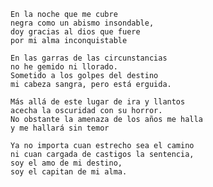 	En la noche que me cubre
	negra como un abismo insondable,
	doy gracias al dios que fuere
	por mi alma inconquistable

	En las garras de las circunstancias
	no he gemido ni llorado.
	Sometido a los golpes del destino
	mi cabeza sangra, pero está erguida.

	Más allá de este lugar de ira y llantos 
	acecha la oscuridad con su horror.
	No obstante la amenaza de los años me halla 
	y me hallará sin temor

	Ya no importa cuan estrecho sea el camino
	ni cuan cargada de castigos la sentencia,
	soy el amo de mi destino,
	soy el capitan de mi alma.